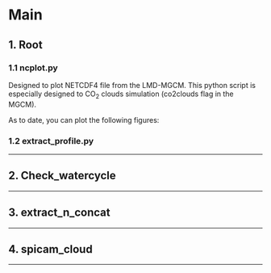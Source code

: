 # Main


## 1. Root



### 1.1 ncplot.py
Designed to plot NETCDF4 file from the LMD-MGCM. This python script is especially designed to CO<sub>2</sub> clouds simulation (co2clouds flag in the MGCM).

As to date, you can plot the following figures:


### 1.2 extract_profile.py
--------------------------


## 2. Check_watercycle
----------------------


## 3. extract_n_concat
----------------------


## 4. spicam_cloud
------------------


